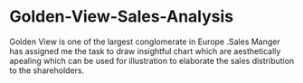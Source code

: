 # Golden-View-Sales-Analysis

Golden View is one of the largest conglomerate in Europe .Sales Manger has assigned me the task to draw insightful chart which are aesthetically apealing
which can be used for illustration to elaborate the sales distribution to the shareholders.
